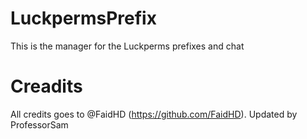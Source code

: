 # LuckpermsPrefix
This is the manager for the Luckperms prefixes and chat

# Creadits
All credits goes to @FaidHD (https://github.com/FaidHD). Updated by ProfessorSam
